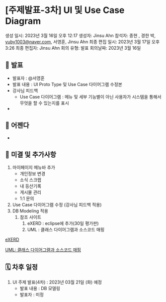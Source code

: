 # [주제발표-3차] UI 및 Use Case Diagram

생성 일시: 2023년 3월 16일 오후 12:17
생성자: Jinsu Ahn
참석자: 종현 , 경한 박, yuby1003@naver.com, 서영훈, Jinsu Ahn
최종 편집 일시: 2023년 3월 17일 오후 3:26
최종 편집자: Jinsu Ahn
회의 유형: 발표
회의날짜: 2023년 3월 16일

## 📜 발표

- 발표자 : @서영훈
- 발표 내용 : UI Proto Type 및 Use Case 다이어그램 수정본
- 강사님 피드백
    - Use Case 다이어그램 : 메뉴 및 세부 기능별이 아닌 사용자가 시스템을 통해서 무엇을 할 수 있는지를 표시
- 

## 📣 어젠다

- 

## 📝 미결 및 추가사항

1. 마이페이지 메뉴바 추가
    - 개인정보 변경
    - 소식 스크랩
    - 내 등산기록
    - 게시물 관리
    - 1:1 문의
2. Use Case 다이어그램 수정 (강사님 피드백 적용)
3. DB Modeling 적용
    1. 참조 사이트
        1. eXERD : eclipse에 추가(30일 평가판)
        2. UML : 클래스 다이어그램과 소스코드 매핑

[eXERD](https://www.exerd.com/down.do#none)

[UML: 클래스 다이어그램과 소스코드 매핑](https://www.nextree.co.kr/p6753/)

## 🗓️ 차후 일정

1. UI 주제 발표(4차) : 2023년 03월 21일 (화) 예정
    - 발표 내용 : DB 모델링
    - 발표자 : 미정